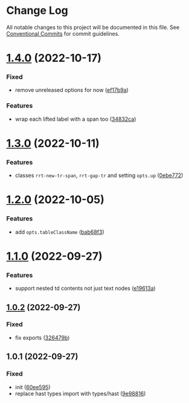 # Change Log

All notable changes to this project will be documented in this file.
See [Conventional Commits](https://conventionalcommits.org) for commit guidelines.

# [1.4.0](https://github.com/codsen/codsen/compare/rehype-responsive-tables@1.3.0...rehype-responsive-tables@1.4.0) (2022-10-17)

### Fixed

- remove unreleased options for now ([ef17b9a](https://github.com/codsen/codsen/commit/ef17b9a3993d796ccfe52f930459f4360906474c))

### Features

- wrap each lifted label with a span too ([34832ca](https://github.com/codsen/codsen/commit/34832cac9c2c21bc0ff405ff136754e1592e8a57))

# [1.3.0](https://github.com/codsen/codsen/compare/rehype-responsive-tables@1.2.0...rehype-responsive-tables@1.3.0) (2022-10-11)

### Features

- classes `rrt-new-tr-span`, `rrt-gap-tr` and setting `opts.up` ([0ebe772](https://github.com/codsen/codsen/commit/0ebe772d80a7e892ed77338c28e47440fb6e7f53))

# [1.2.0](https://github.com/codsen/codsen/compare/rehype-responsive-tables@1.1.0...rehype-responsive-tables@1.2.0) (2022-10-05)

### Features

- add `opts.tableClassName` ([bab68f3](https://github.com/codsen/codsen/commit/bab68f370af5a7ca57d8e03102a80927831d27f9))

# [1.1.0](https://github.com/codsen/codsen/compare/rehype-responsive-tables@1.0.2...rehype-responsive-tables@1.1.0) (2022-09-27)

### Features

- support nested td contents not just text nodes ([e19613a](https://github.com/codsen/codsen/commit/e19613aeec9d1800daed8043b50591fe265050df))

## [1.0.2](https://github.com/codsen/codsen/compare/rehype-responsive-tables@1.0.1...rehype-responsive-tables@1.0.2) (2022-09-27)

### Fixed

- fix exports ([326479b](https://github.com/codsen/codsen/commit/326479bd4b61bac1940944298c71c04340c6d6ff))

## 1.0.1 (2022-09-27)

### Fixed

- init ([60ee595](https://github.com/codsen/codsen/commit/60ee5952914aaefdf2cd0bfcad4c27f32563a102))
- replace hast types import with types/hast ([9e98816](https://github.com/codsen/codsen/commit/9e988168551e845fe454c22b9d2fd7b53ff679fc))
